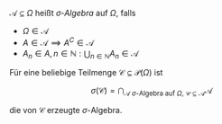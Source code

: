 $\mathcal{A} \subseteq \Omega$ heißt *$\sigma$-Algebra* auf $\Omega$, falls
- $\Omega \in \mathcal{A}$
- $A \in \mathcal{A} \implies A^C \in \mathcal{A}$
- $A_n \in A, n \in \mathbb{N}: \bigcup_{n \in \mathbb{N}} A_n \in \mathcal{A}$

Für eine beliebige Teilmenge $\mathcal{C} \subseteq \mathcal{P}(\Omega)$ ist

$$
	\sigma(\mathcal{C}) = \bigcap_{\mathcal{A} \ \sigma\text{-Algebra auf } \Omega, \ \mathcal{C} \subseteq \mathcal{A}} \mathcal{A}
$$

die von $\mathcal{C}$ erzeugte $\sigma$-Algebra.